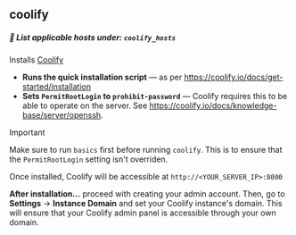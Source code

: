 ## coolify

##### 📝 List applicable hosts under: `coolify_hosts`

Installs [Coolify](https://coolify.io/)

- **Runs the quick installation script** — as per https://coolify.io/docs/get-started/installation
- **Sets `PermitRootLogin` to `prohibit-password`** — Coolify requires this to be able to operate on the server. See https://coolify.io/docs/knowledge-base/server/openssh.

> [!IMPORTANT]
> Make sure to run `basics` first before running `coolify`. This is to ensure that the `PermitRootLogin` setting isn't overriden.

Once installed, Coolify will be accessible at `http://<YOUR_SERVER_IP>:8000`

**After installation...** proceed with creating your admin account. Then, go to **Settings** → **Instance Domain** and set your Coolify instance's domain. This will ensure that your Coolify admin panel is accessible through your own domain.
